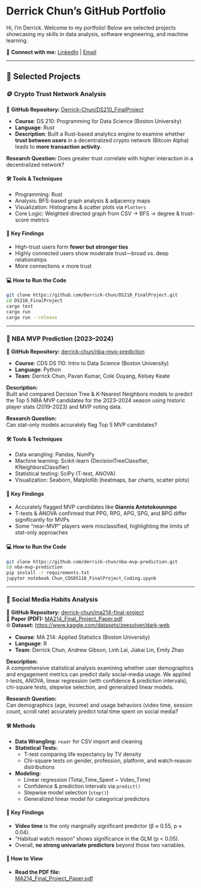 # Derrick Chun’s GitHub Portfolio

Hi, I’m Derrick. Welcome to my portfolio! Below are selected projects showcasing my skills in data analysis, software engineering, and machine learning.

🔗 **Connect with me:** [LinkedIn](https://www.linkedin.com/in/derrick-chun/) | [Email](mailto:derrickchun107@gmail.com)

---

## 🚀 Selected Projects

### 🪙 Crypto Trust Network Analysis

🔗 **GitHub Repository:** [Derrick-Chun/DS210_FinalProject](https://github.com/Derrick-Chun/DS210_FinalProject)

- **Course**: DS 210: Programming for Data Science (Boston University)  
- **Language**: Rust  
- **Description**: Built a Rust-based analytics engine to examine whether **trust between users** in a decentralized crypto network (Bitcoin Alpha) leads to **more transaction activity**.

**Research Question:** Does greater trust correlate with higher interaction in a decentralized network?

#### 🛠️ Tools & Techniques
- Programming: Rust  
- Analysis: BFS-based graph analysis & adjacency maps  
- Visualization: Histograms & scatter plots via `Plotters`  
- Core Logic: Weighted directed graph from CSV → BFS → degree & trust-score metrics

#### 🧠 Key Findings
- High-trust users form **fewer but stronger ties**  
- Highly connected users show moderate trust—broad vs. deep relationships  
- More connections ≠ more trust

#### 💻 How to Run the Code
```bash
git clone https://github.com/Derrick-Chun/DS210_FinalProject.git
cd DS210_FinalProject
cargo test
cargo run
cargo run --release
```

---

### 🏀 NBA MVP Prediction (2023–2024)

🔗 **GitHub Repository:** [derrick-chun/nba-mvp-prediction](https://github.com/derrick-chun/nba-mvp-prediction)

- **Course**: CDS DS 110: Intro to Data Science (Boston University)  
- **Language**: Python  
- **Team**: Derrick Chun, Pavan Kumar, Cole Ouyang, Kelsey Keate  

**Description:**  
Built and compared Decision Tree & K-Nearest Neighbors models to predict the Top 5 NBA MVP candidates for the 2023–2024 season using historic player stats (2019–2023) and MVP voting data.

**Research Question:**  
Can stat-only models accurately flag Top 5 MVP candidates?

#### 🛠️ Tools & Techniques
- Data wrangling: Pandas, NumPy  
- Machine learning: Scikit-learn (DecisionTreeClassifier, KNeighborsClassifier)  
- Statistical testing: SciPy (T-test, ANOVA)  
- Visualization: Seaborn, Matplotlib (heatmaps, bar charts, scatter plots)

#### 🧠 Key Findings
- Accurately flagged MVP candidates like **Giannis Antetokounmpo**  
- T-tests & ANOVA confirmed that PPG, RPG, APG, SPG, and BPG differ significantly for MVPs  
- Some “near-MVP” players were misclassified, highlighting the limits of stat-only approaches

#### 💻 How to Run the Code
```bash
git clone https://github.com/derrick-chun/nba-mvp-prediction.git
cd nba-mvp-prediction
pip install -r requirements.txt
jupyter notebook Chun_CDSDS110_FinalProject_Coding.ipynb
```

---

### 📄 Social Media Habits Analysis

🔗 **GitHub Repository:** [derrick-chun/ma214-final-project](https://github.com/derrick-chun/ma214-final-project)  
📄 **Paper (PDF):** [MA214_Final_Project_Paper.pdf](https://github.com/derrick-chun/ma214-final-project/blob/main/MA214_Final_Project_Paper.pdf)  
🌐 **Dataset:** https://www.kaggle.com/datasets/zeesolver/dark-web

- **Course**: MA 214: Applied Statistics (Boston University)
- **Language**: R  
- **Team**: Derrick Chun, Andrew Gibson, Linh Lai, Jiakai Lin, Emily Zhao  

**Description:**  
A comprehensive statistical analysis examining whether user demographics and engagement metrics can predict daily social-media usage. We applied t-tests, ANOVA, linear regression (with confidence & prediction intervals), chi-square tests, stepwise selection, and generalized linear models.

**Research Question:**  
Can demographics (age, income) and usage behaviors (video time, session count, scroll rate) accurately predict total time spent on social media?

#### 🛠️ Methods
- **Data Wrangling:** `readr` for CSV import and cleaning  
- **Statistical Tests:**  
  - T-test comparing life expectancy by TV density  
  - Chi-square tests on gender, profession, platform, and watch‐reason distributions  
- **Modeling:**  
  - Linear regression (Total_Time_Spent ~ Video_Time)  
  - Confidence & prediction intervals via `predict()`  
  - Stepwise model selection (`step()`)  
  - Generalized linear model for categorical predictors  

#### 🧠 Key Findings
- **Video time** is the only marginally significant predictor (β ≈ 0.55, p ≈ 0.04).  
- “Habitual watch reason” shows significance in the GLM (p < 0.05).  
- Overall, **no strong univariate predictors** beyond those two variables.

#### 💾 How to View

- **Read the PDF file:**  
  [MA214_Final_Project_Paper.pdf](https://github.com/derrick-chun/ma214-final-project/blob/main/MA214_Final_Project_Paper.pdf)


